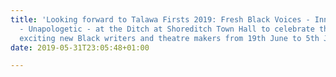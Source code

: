 ```yaml
---
title: 'Looking forward to Talawa Firsts 2019: Fresh Black Voices - Innovative - Electrifying
  - Unapologetic - at the Ditch at Shoreditch Town Hall to celebrate the UK''s most
  exciting new Black writers and theatre makers from 19th June to 5th July 2019.'
date: 2019-05-31T23:05:48+01:00

---
```

